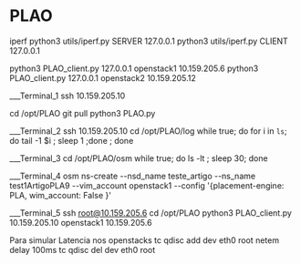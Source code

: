 # PLAO
iperf
python3 utils/iperf.py SERVER  127.0.0.1
python3 utils/iperf.py CLIENT 127.0.0.1


python3 PLAO_client.py 127.0.0.1 openstack1 10.159.205.6
python3 PLAO_client.py 127.0.0.1 openstack2 10.159.205.12

___Terminal_1
ssh 10.159.205.10

cd /opt/PLAO
git pull
python3 PLAO.py


___Terminal_2
ssh 10.159.205.10
cd /opt/PLAO/log
while true; do  for i in `ls`; do tail -1 $i ; sleep 1 ;done ; done

___Terminal_3
cd /opt/PLAO/osm
while true; do  ls -lt  ; sleep 30; done

___Terminal_4
osm  ns-create --nsd_name teste_artigo  --ns_name test1ArtigoPLA9 --vim_account openstack1 --config '{placement-engine: PLA, wim_account: False }'

___Terminal_5
ssh root@10.159.205.6
cd /opt/PLAO
python3 PLAO_client.py 10.159.205.10 openstack1 10.159.205.6


Para simular Latencia nos openstacks
tc qdisc add dev eth0 root netem delay 100ms
tc qdisc del dev eth0 root